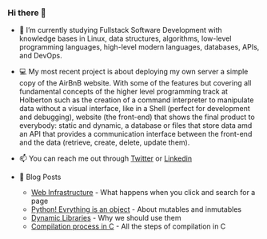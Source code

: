 ### Hi there 👋

- 🔭 I’m currently studying Fullstack Software Development with knowledge bases in Linux, data structures, algorithms, low-level programming languages, high-level modern languages, databases, APIs, and DevOps.

- 💻 My most recent project is about deploying my own server a simple copy of the AirBnB website. With some of the features but covering all fundamental concepts of the higher level programming track at Holberton such as the creation of a command interpreter to manipulate data without a visual interface, like in a Shell (perfect for development and debugging), website (the front-end) that shows the final product to everybody: static and dynamic, a database or files that store data amd an API that provides a communication interface between the front-end and the data (retrieve, create, delete, update them).

- 📫 You can reach me out through  [Twitter](https://twitter.com/Sofiiagarca) or [Linkedin](https://www.linkedin.com/in/dianasofiagarciac/)
- 📰 Blog Posts
  * [Web Infrastructure](https://www.linkedin.com/pulse/web-infrastructure-diana-sofia-garc%C3%ADa-caicedo/) - What happens when you click and search for a page
  * [Python! Evrything is an object](https://www.linkedin.com/pulse/python-mutable-immutable-everything-object-diana-sofia-garc%C3%ADa-caicedo/) - About mutables and inmutables
  * [Dynamic Libraries](https://www.linkedin.com/pulse/python-mutable-immutable-everything-object-diana-sofia-garc%C3%ADa-caicedo/) - Why we should use them
  * [Compilation process in C](https://www.linkedin.com/pulse/all-steps-compilation-c-diana-sofia-garc%C3%ADa-caicedo/) - All the steps of compilation in C

